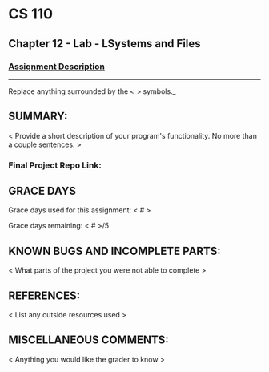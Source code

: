 # CS 110
## Chapter 12 - Lab - LSystems and Files

### [Assignment Description](https://docs.google.com/document/d/1J-Aem9ALl1AmxHVftqFN1aS3W870QQiHxNbB2cqk_bY/edit?usp=sharing)

***
Replace anything surrounded by the `< >` symbols._

## SUMMARY:
 < Provide a short description of your program's functionality. No more than a couple sentences. >

### Final Project Repo Link:


## GRACE DAYS
Grace days used for this assignment: < # >

Grace days remaining: < # >/5

## KNOWN BUGS AND INCOMPLETE PARTS:
 < What parts of the project you were not able to complete >

## REFERENCES:
 < List any outside resources used >

## MISCELLANEOUS COMMENTS:
 < Anything you would like the grader to know >
